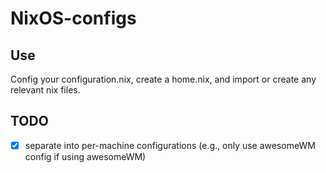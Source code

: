 # NixOS-configs

## Use
Config your configuration.nix, create a home.nix, and import or create any relevant nix files.

## TODO
- [x] separate into per-machine configurations (e.g., only use awesomeWM config if using awesomeWM)
